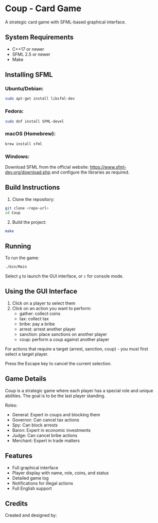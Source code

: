 # Coup - Card Game

A strategic card game with SFML-based graphical interface.

## System Requirements

- C++17 or newer
- SFML 2.5 or newer
- Make

## Installing SFML

### Ubuntu/Debian:
```bash
sudo apt-get install libsfml-dev
```

### Fedora:
```bash
sudo dnf install SFML-devel
```

### macOS (Homebrew):
```bash
brew install sfml
```

### Windows:
Download SFML from the official website: https://www.sfml-dev.org/download.php
and configure the libraries as required.

## Build Instructions

1. Clone the repository:
```bash
git clone <repo-url>
cd Coup
```

2. Build the project:
```bash
make
```

## Running

To run the game:
```bash
./bin/Main
```

Select `g` to launch the GUI interface, or `c` for console mode.

## Using the GUI Interface

1. Click on a player to select them
2. Click on an action you want to perform:
   - gather: collect coins
   - tax: collect tax
   - bribe: pay a bribe
   - arrest: arrest another player
   - sanction: place sanctions on another player
   - coup: perform a coup against another player

For actions that require a target (arrest, sanction, coup) - you must first select a target player.

Press the Escape key to cancel the current selection.

## Game Details

Coup is a strategic game where each player has a special role and unique abilities. The goal is to be the last player standing.

Roles:
- General: Expert in coups and blocking them
- Governor: Can cancel tax actions
- Spy: Can block arrests
- Baron: Expert in economic investments
- Judge: Can cancel bribe actions
- Merchant: Expert in trade matters

## Features

- Full graphical interface
- Player display with name, role, coins, and status
- Detailed game log
- Notifications for illegal actions
- Full English support

## Credits

Created and designed by: <your-name-here> 